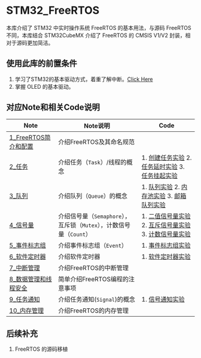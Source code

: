 # STM32_FreeRTOS
本库介绍了 STM32 中实时操作系统 FreeRTOS 的基本用法，与源码 FreeRTOS 不同，本库结合 STM32CubeMX 介绍了 FreeRTOS 的 CMSIS V1/V2 封装，相对于源码更加简洁。

## 使用此库的前置条件

1. 学习了STM32的基本驱动方式，着重了解中断。[Click Here](https://github.com/SSC202/STM32_Basic)
2. 掌握 OLED 的基本驱动。

## 对应Note和相关Code说明

| Note                                                         | Note说明                                                     | Code                                                         |
| ------------------------------------------------------------ | ------------------------------------------------------------ | ------------------------------------------------------------ |
| [1_FreeRTOS简介和配置](https://github.com/SSC202/FreeRTOS/tree/main/Note/1_FreeRTOS简介和配置) | 介绍FreeRTOS及其命名规范                                     |                                                              |
| [2_任务](https://github.com/SSC202/FreeRTOS/tree/main/Note/2_任务) | 介绍任务（`Task`）/线程的概念                                | 1. [创建任务实验](https://github.com/SSC202/FreeRTOS/tree/main/Code/1_Task_Create) 2. [任务延时实验](https://github.com/SSC202/FreeRTOS/tree/main/Code/2_Task_Delay) 3. [任务挂起实验](https://github.com/SSC202/FreeRTOS/tree/main/Code/3_Task_Suspend) |
| [3_队列](https://github.com/SSC202/FreeRTOS/tree/main/Note/3_队列) | 介绍队列（`Queue`）的概念                                    | 1. [队列实验](https://github.com/SSC202/FreeRTOS/tree/main/Code/4_Queue) 2. [内存池实验](https://github.com/SSC202/FreeRTOS/tree/main/Code/10_Pool) 3. [邮箱队列实验](https://github.com/SSC202/FreeRTOS/tree/main/Code/11_Mail) |
| [4_信号量](https://github.com/SSC202/FreeRTOS/tree/main/Note/4_信号量) | 介绍信号量（`Semaphore`），互斥锁（`Mutex`），计数信号量（`Count`） | 1. [二值信号量实验](https://github.com/SSC202/FreeRTOS/tree/main/Code/5_Binary_Semaphore) 2. [互斥信号量实验](https://github.com/SSC202/FreeRTOS/tree/main/Code/6_Mutex_Semaphore) 3. [计数信号量实验](https://github.com/SSC202/FreeRTOS/tree/main/Code/7_Count_Semaphore) |
| [5_事件标志组](https://github.com/SSC202/FreeRTOS/tree/main/Note/5_事件标志组) | 介绍事件标志组（`Event`）                                    | 1. [事件标志组实验](https://github.com/SSC202/FreeRTOS/tree/main/Code/8_Event) |
| [6_软件定时器](https://github.com/SSC202/FreeRTOS/tree/main/Note/6_软件定时器) | 介绍软件定时器                                               | 1. [软件定时器实验](https://github.com/SSC202/FreeRTOS/tree/main/Code/12_Software_Timer) |
| [7_中断管理](https://github.com/SSC202/FreeRTOS/tree/main/Note/7_中断管理) | 介绍FreeRTOS的中断管理                                       |                                                              |
| [8_数据管理和线程安全](https://github.com/SSC202/FreeRTOS/blob/main/Note/8_数据管理和线程安全/8_数据管理和线程安全.md) | 简单介绍FreeRTOS编程的注意事项                               |                                                              |
| [9_任务通知](https://github.com/SSC202/FreeRTOS/blob/main/Note/9_任务通知/9_任务通知.md) | 介绍任务通知(`Signal`)的概念                                 | 1. [信号通知实验](https://github.com/SSC202/FreeRTOS/tree/main/Code/9_Signal) |
| [10_内存管理](https://github.com/SSC202/FreeRTOS/blob/main/Note/10_内存管理/10_内存管理.md) | 介绍FreeRTOS的内存管理                                       |                                                              |

## 后续补充

1. FreeRTOS 的源码移植

   
